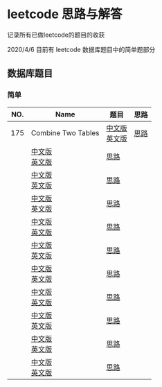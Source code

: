 # leetcode 思路与解答

记录所有已做leetcode的题目的收获

2020/4/6 目前有 leetcode 数据库题目中的简单题部分

## 数据库题目

### 简单

NO. | Name | 题目 | 思路
-|-|-|-
175 | Combine Two Tables | [中文版](https://leetcode-cn.com/problems/combine-two-tables/)<br>[英文版]() | [思路](https://github.com/WilburWangT/leetcode/blob/master/DB/Solution/175.md)
 |  | [中文版]()<br>[英文版]() | [思路]()
 |  | [中文版]()<br>[英文版]() | [思路]()
 |  | [中文版]()<br>[英文版]() | [思路]()
 |  | [中文版]()<br>[英文版]() | [思路]()
 |  | [中文版]()<br>[英文版]() | [思路]()
 |  | [中文版]()<br>[英文版]() | [思路]()
 |  | [中文版]()<br>[英文版]() | [思路]()
 |  | [中文版]()<br>[英文版]() | [思路]()
 |  | [中文版]()<br>[英文版]() | [思路]()
 |  | [中文版]()<br>[英文版]() | [思路]()
